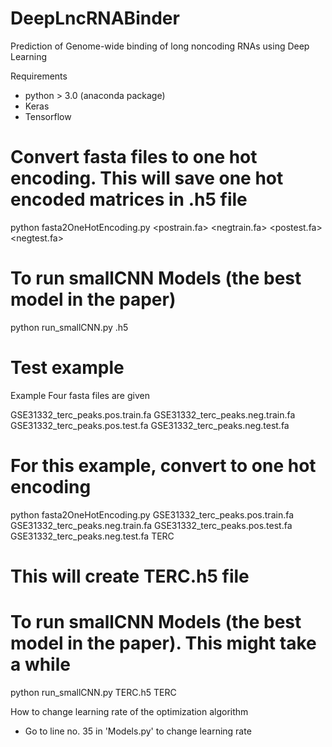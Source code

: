 # DeepLncRNABinder
Prediction of Genome-wide binding of long noncoding RNAs using Deep Learning


Requirements
  - python > 3.0 (anaconda package)
  - Keras
  - Tensorflow


# Convert fasta files to one hot encoding. This will save one hot encoded matrices in <name>.h5 file
python fasta2OneHotEncoding.py <postrain.fa> <negtrain.fa> <postest.fa> <negtest.fa> <name>

# To run smallCNN Models (the best model in the paper)
python run_smallCNN.py <name>.h5 <name>

# Test example
Example Four fasta files are given

GSE31332_terc_peaks.pos.train.fa
GSE31332_terc_peaks.neg.train.fa
GSE31332_terc_peaks.pos.test.fa
GSE31332_terc_peaks.neg.test.fa

# For this example, convert to one hot encoding 
python fasta2OneHotEncoding.py GSE31332_terc_peaks.pos.train.fa GSE31332_terc_peaks.neg.train.fa GSE31332_terc_peaks.pos.test.fa GSE31332_terc_peaks.neg.test.fa TERC
# This will create TERC.h5 file
# To run smallCNN Models (the best model in the paper). This might take a while
python run_smallCNN.py TERC.h5 TERC

How to change learning rate of the optimization algorithm
  - Go to line no. 35 in 'Models.py' to change learning rate

